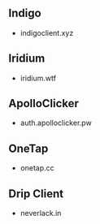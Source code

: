 ## Indigo
* indigoclient.xyz

## Iridium
* iridium.wtf

## ApolloClicker
* auth.apolloclicker.pw

## OneTap
* onetap.cc

## Drip Client
* neverlack.in